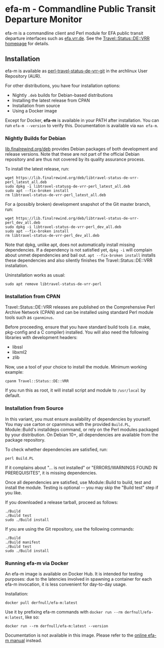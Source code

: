 # efa-m - Commandline Public Transit Departure Monitor

efa-m is a commandline client and Perl module for EFA public transit departure
interfaces such as [efa.vrr.de](https://efa.vrr.de/vrr/XSLT_DM_REQUEST). See
the [Travel::Status::DE::VRR
homepage](https://finalrewind.org/projects/Travel-Status-DE-VRR/) for details.

## Installation

efa-m is available as
[perl-travel-status-de-vrr-git](https://aur.archlinux.org/packages/perl-travel-status-de-vrr-git/)
in the archlinux User Repository (AUR).

For other distributions, you have four installation options:

* Nightly `.deb` builds for Debian-based distributions
* Installing the latest release from CPAN
* Installation from source
* Using a Docker image

Except for Docker, __efa-m__ is available in your PATH after installation. You
can run `efa-m --version` to verify this. Documentation is available via
`man efa-m`.

### Nightly Builds for Debian

[lib.finalrewind.org/deb](https://lib.finalrewind.org/deb) provides Debian
packages of both development and release versions. Note that these are not part
of the official Debian repository and are thus not covered by its quality
assurance process.

To install the latest release, run:

```
wget https://lib.finalrewind.org/deb/libtravel-status-de-vrr-perl_latest_all.deb
sudo dpkg -i libtravel-statusg-de-vrr-perl_latest_all.deb
sudo apt --fix-broken install
rm libtravel-status-de-vrr-perl_latest_all.deb
```

For a (possibly broken) development snapshot of the Git master branch, run:

```
wget https://lib.finalrewind.org/deb/libtravel-status-de-vrr-perl_dev_all.deb
sudo dpkg -i libtravel-status-de-vrr-perl_dev_all.deb
sudo apt --fix-broken install
rm libtravel-status-de-vrr-perl_dev_all.deb
```

Note that dpkg, unlike apt, does not automatically install missing
dependencies. If a dependency is not satisfied yet, `dpkg -i` will complain
about unmet dependencies and bail out. `apt --fix-broken install` installs
these dependencies and also silently finishes the Travel::Status::DE::VRR
installation.

Uninstallation works as usual:

```
sudo apt remove libtravel-status-de-vrr-perl
```

### Installation from CPAN

Travel::Status::DE::VRR releases are published on the Comprehensive Perl
Archive Network (CPAN) and can be installed using standard Perl module tools
such as `cpanminus`.

Before proceeding, ensure that you have standard build tools (i.e. make,
pkg-config and a C compiler) installed. You will also need the following
libraries with development headers:

* libssl
* libxml2
* zlib

Now, use a tool of your choice to install the module. Minimum working example:

```
cpanm Travel::Status::DE::VRR
```

If you run this as root, it will install script and module to `/usr/local` by
default.

### Installation from Source

In this variant, you must ensure availability of dependencies by yourself.
You may use carton or cpanminus with the provided `Build.PL`, Module::Build's
installdeps command, or rely on the Perl modules packaged by your distribution.
On Debian 10+, all dependencies are available from the package repository.

To check whether dependencies are satisfied, run:

```
perl Build.PL
```

If it complains about "... is not installed" or "ERRORS/WARNINGS FOUND IN
PREREQUISITES", it is missing dependencies.

Once all dependencies are satisfied, use Module::Build to build, test and
install the module. Testing is optional -- you may skip the "Build test"
step if you like.

If you downloaded a release tarball, proceed as follows:

```
./Build
./Build test
sudo ./Build install
```

If you are using the Git repository, use the following commands:

```
./Build
./Build manifest
./Build test
sudo ./Build install
```

### Running efa-m via Docker

An efa-m image is available on Docker Hub. It is intended for testing purposes:
due to the latencies involved in spawning a container for each efa-m
invocation, it is less convenient for day-to-day usage.

Installation:

```
docker pull derfnull/efa-m:latest
```

Use it by prefixing efa-m commands with `docker run --rm
derfnull/efa-m:latest`, like so:

```
docker run --rm derfnull/efa-m:latest --version
```

Documentation is not available in this image. Please refer to the
[online efa-m manual](https://man.finalrewind.org/1/efa-m/) instead.

